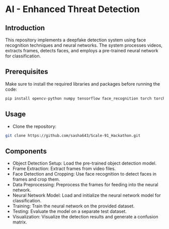 # AI - Enhanced Threat Detection

## Introduction

This repository implements a deepfake detection system using face recognition techniques and neural networks. The system processes videos, extracts frames, detects faces, and employs a pre-trained neural network for classification.

## Prerequisites

Make sure to install the required libraries and packages before running the code:

```bash
pip install opencv-python numpy tensorflow face_recognition torch torchvision tqdm matplotlib seaborn
```

## Usage

- Clone the repository:

```bash
git clone https://github.com/sasha643/Scale-91_Hackathon.git
```
## Components

- Object Detection Setup: Load the pre-trained object detection model.
- Frame Extraction: Extract frames from video files.
- Face Detection and Cropping: Use face recognition to detect faces in frames and crop them.
- Data Preprocessing: Preprocess the frames for feeding into the neural network.
- Neural Network Model: Load and initialize the neural network model for classification.
- Training: Train the neural network on the provided dataset.
- Testing: Evaluate the model on a separate test dataset.
- Visualization: Visualize the detection results and generate a confusion matrix.

